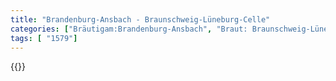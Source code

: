 ```yaml
---
title: "Brandenburg-Ansbach - Braunschweig-Lüneburg-Celle"
categories: ["Bräutigam:Brandenburg-Ansbach", "Braut: Braunschweig-Lüneburg-Celle", "Eheschließung vollzogen?:Ja", "verschiedenkonfessionelle Ehe?:unbekannt", "Dynastie Bräutigam:Hohenzollern", "Akteur Bräutigam:Wettin (Albertiner)", "Akteur Braut:Welfen", "Textbezug?:nein", "Ständisch?:nein", "Ratifikation?:nein", "Sonstiges?:nein", "Bräutigam:Brandenburg-Ansbach", "Braut: Braunschweig-Lüneburg-Celle"]
tags: [ "1579"]
---
```

<!--more-->
{{<v76>}}